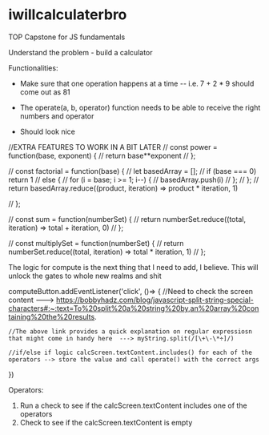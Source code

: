 # iwillcalculaterbro
TOP Capstone for JS fundamentals


Understand the problem - build a calculator


Functionalities: 

- Make sure that one operation happens at a time -- i.e. 7 + 2 * 9 should come out as 81 

- The operate(a, b, operator) function needs to be able to receive the right numbers and operator

- Should look nice



//EXTRA FEATURES TO WORK IN A BIT LATER
// const power = function(base, exponent) {
//   return base**exponent
// };

// const factorial = function(base) {
// 	let basedArray = [];
//   if (base === 0) return 1
//   else {
//     for (i = base; i >= 1; i--) {
//       basedArray.push(i)
//     };
//   };
//   return basedArray.reduce((product, iteration) => product * iteration, 1)

// };

// const sum = function(numberSet) {
//   return numberSet.reduce((total, iteration) => total + iteration, 0)
// };

// const multiplySet = function(numberSet) {
//   return numberSet.reduce((total, iteration) => total * iteration, 1)
// };



The logic for compute is the next thing that I need to add, I believe. This will unlock the gates to whole new realms and shit


computeButton.addEventListener('click', ()=> {
    //Need to check the screen content ---> https://bobbyhadz.com/blog/javascript-split-string-special-characters#:~:text=To%20split%20a%20string%20by,an%20array%20containing%20the%20results. 

    //The above link provides a quick explanation on regular expressiosn that might come in handy here  ---> myString.split(/[\+\-\*÷]/)

    //if/else if logic calcScreen.textContent.includes() for each of the operators --> store the value and call operate() with the correct args
})


Operators: 

1. Run a check to see if the calcScreen.textContent includes one of the operators
2. Check to see if the calcScreen.textContent is empty
